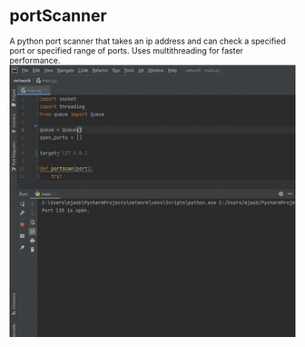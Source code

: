 # portScanner

A python port scanner that takes an ip address and can check a specified port or specified range of ports. Uses multithreading for faster performance.
<img src='/readme.gif'>

